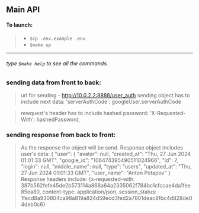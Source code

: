 ## Main API

#### To launch:
> - `$cp .env.example .env`
> - `$make up`

---
###### type `$make help` to see all the commands.

### sending data from front to back:
> url for sending - http://10.0.2.2:8888/user_auth
> sending object has to include next data:
'serverAuthCode': googleUser.serverAuthCode

> rewquest's header has to include hashed password:
'X-Requested-With': hashedPassword,

### sending response from back to front:
> As the response the object will be send.
Response object includes user's data:
{
 "user": {
  "avatar": null,
  "created_at": "Thu, 27 Jun 2024 01:01:33 GMT",
  "google_id": "106474395490511024966",
  "id": 7,
  "login": null,
  "middle_name": null,
  "type": "users",
  "updated_at": "Thu, 27 Jun 2024 01:01:33 GMT",
  "user_name": "Anton Potapov"
 }
Response headers include:
{x-requested-with: 387b562fefe45de2b573114a868a64a2335062f784bc1cfccae4da1fee85ea80, content-type: application/json, session_status: 1fecd8a930804ca98a819a824d59ecd3fed2a7801deac8fbc4d828de04deb0c6}
